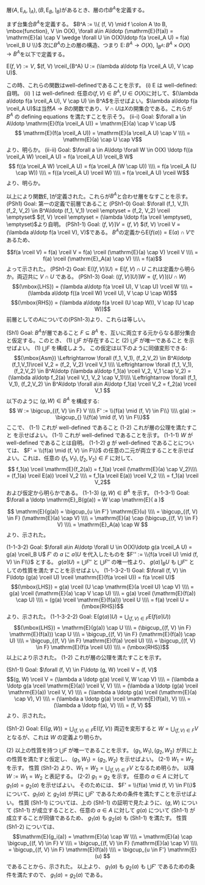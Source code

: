 層$(A, \mathrm{E}_A, \rceil_A), (B, \mathrm{E}_B, \rceil_B)$があるとき、層の巾$B^A$を定義する。

まず台集合$B^A$を定義する。
$B^A := \\{ (f, V) \mid f \colon A \to B, \mbox{function}, V \in O(X),
\forall a\in A\ldotp (\mathrm{E}(f(a)) = \mathrm{E}(a) \cap V \wedge \forall U \in O(X)\ldotp f(a \rceil_A U) = f(a) \rceil_B U \\}$
次に$B^A$の上の層の構造、つまり ${\mathrm{E}} \colon B^A \to O(X)$, $\rceil_{B^A}\colon B^A \times O(X) \to B^A$を以下で定義する。

$\mathrm{E}(f, V) := V$, $(f, V) \rceil_{B^A} U := (\lambda a\ldotp f(a \rceil_A U), V \cap U)$.

この時、これらの関数はwell-definedであることを示す。
(i) $\mathrm{E}$ は well-defined: 自明。
(ii) $\rceil$ は well-defined: 任意の$(f, V) \in B^A, U \in O(X)$に対して、$(\lambda a\ldotp f(a \rceil_A U), V \cap U) \in B^A$を示せばよい。$\lambda a\ldotp f(a \rceil_A U)$は当然$A \to B$の関数であり、$V \cap U$は$X$の開集合である。これらが $B^A$ の defining equations を満たすことを示そう。
(ii-i) Goal: $\forall a \in A\ldotp \mathrm{E}(f(a \rceil_A U)) = \mathrm{E}(a) \cap V \cap U$
$$ \mathrm{E}(f(a \rceil_A U)) = \mathrm{E}(a \rceil_A U) \cap V \\\\
= \mathrm{E}(a) \cap U \cap V$$ より、明らか。
(ii-ii) Goal: $\forall a \in A\ldotp \forall W \in O(X) \ldotp f((a \rceil_A W) \rceil_A U) = f(a \rceil_A U) \rceil_B W$
$$ f((a \rceil_A W) \rceil_A U)
= f(a \rceil_A (W \cap U)) \\\\
= f(a \rceil_A (U \cap W)) \\\\
= f((a \rceil_A U) \rceil W) \\\\
= f(a \rceil_A U) \rceil W$$ より、明らか。

以上により関数$\mathrm{E}, \rceil$が定義された。これらが$B^A$と合わせ層をなすことを示す。　
(PSh1) Goal: 第一の定義で前層であること
(PSh1-0) Goal: $\forall (f_1, V_1)\ (f_2, V_2) \in B^A\ldotp (f_1, V_1) \rceil \emptyset = (f_2, V_2) \rceil \emptyset$
$(f, V) \rceil \emptyset = (\lambda \ldotp f(a \rceil \emptyset), \emptyset)$より自明。
(PSh1-1) Goal: $(f, V) \rceil V = (f, V)$
$(f, V) \rceil V = (\lambda a\ldotp f(a \rceil V), V)$である。
$B^A$の定義から$\mathrm{E}(f(a)) = \mathrm{E}(a) \cap V$であるため、

$$f(a \rceil V) = f(a) \rceil V = f(a) \rceil (\mathrm{E}(a) \cap V) \rceil V \\\\
= f(a) \rceil (\mathrm{E}_A(a) \cap V) \\\\
= f(a)$$
よって示された。
(PSh1-2) Goal: $\mathrm{E}((f, V) \rceil U) = \mathrm{E}(f, V) \cap U$
これは定義から明らか。両辺共に $V \cap U$ である。
(PSh1-3) Goal: $((f, V) \rceil U) \rceil W = (f, V) \rceil (U \cap W)$
$$(\mbox{LHS}) = (\lambda a\ldotp f(a \rceil U), V \cap U) \rceil W \\\\
= (\lambda a\ldotp f((a \rceil W) \rceil U), V \cap U \cap W)$$
$$(\mbox{RHS}) = (\lambda a\ldotp f(a \rceil (U \cap W)), V \cap (U \cap W))$$
前層としての$A$についての(PSh1-3)より、これらは等しい。

(Sh1) Goal: $B^A$が層であること
$F \subseteq B^A$ を、互いに両立する元からなる部分集合と仮定する。このとき、
(1) $\bigcup_{} F$ が存在すること
(2) $\bigcup_{} F$ が唯一であること
を示せばよい。
(1) $\bigcup_{} F$ を構成しよう。
この仮定は以下のように同値変形できる:
$$(\mbox{Asm}) \Leftrightarrow \forall (f_1, V_1), (f_2,V_2) \in B^A\ldotp (f_1,V_1)\rceil V_2 = (f_2, V_2) \rceil V_1 \\\\
\Leftrightarrow 
\forall (f_1, V_1), (f_2,V_2) \in B^A\ldotp (\lambda a\ldotp f_1(a) \rceil V_2, V_1 \cap V_2) = (\lambda a\ldotp f_2(a) \rceil V_1, V_2 \cap V_1)\\\\
\Leftrightarrow \forall (f_1, V_1), (f_2,V_2) \in B^A\ldotp \forall a\in A\ldotp f_1(a) \rceil V_2 = f_2(a) \rceil V_1 
$$
以下のように $(g, W) \in B^A$ を構成する:
$$ W := \bigcup_{(f, V) \in F} V \\\\
F' := \\{f(a) \mid (f, V) \in F\\} \\\\
g(a) := \bigcup_{} \\{f(a) \mid (f, V) \in F\\}$$
ここで、
(1-1) これが well-defined であること
(1-2) これが層の公理を満たすこと
を示せばよい。
(1-1) これが well-defined であることを示す。 
(1-1-1) $W$ が well-defined であることは自明。
(1-1-2) $g$ が well-defined であることについては、 $F' = \\{f(a) \mid (f, V) \in F\\}$ の任意の二元が両立することを示せばよい。これは、任意の $(f_1, V_1), (f_2, V_2) \in F$ に対して、
$$ f_1(a) \rceil \mathrm{E}(f_2(a)) = f_1(a) \rceil (\mathrm{E}(a) \cap V_2)\\\\
= (f_1(a) \rceil E(a)) \rceil V_2 \\\\
= f_1(a \rceil E(a)) \rceil V_2 \\\\
= f_1(a) \rceil V_2$$
および仮定から明らかである。
(1-1-3) $(g, W) \in B^A$ を示す。
(1-1-3-1) Goal: $\forall a \ldotp \mathrm{E}_B(g(a)) =
 W \cap \mathrm{E}( a )$

$$ \mathrm{E}(g(a))
= \bigcup_{u \in F'} \mathrm{E}(u) \\\\
= \bigcup_{(f, V) \in F} (\mathrm{E}(a) \cap V) \\\\
= \mathrm{E}(a) \cap (\bigcup_{(f, V) \in F} V) \\\\
= \mathrm{E}_A(a) \cap W $$
より、示された。

(1-1-3-2) Goal: $\forall a\in A\ldotp \forall U \in O(X)\ldotp g(a \rceil_A U) = g(a) \rceil_B U$
$F'$ の $a$ に $a \rceil U$ を代入したものを $F'' := \\{f(a \rceil U) \mid (f, V) \in F\\}$ とする。
$g(a \rceil U) = \bigcup_{} F''$ と $\bigcup_{} F''$ の唯一性より、 $g(a) \rceil_B U$ も $\bigcup_{} F''$ としての性質を満たすことを示せばよい。
(1-1-3-2-1) Goal: $\forall (f, V) \in F\ldotp (g(a) \rceil U) \rceil \mathrm{E}(f(a \rceil U)) = f(a \rceil U)$
$$(\mbox{LHS}) = g(a) \rceil (U \cap \mathrm{E}(a \rceil U) \cap V) \\\\
= g(a) \rceil (\mathrm{E}(a) \cap V \cap U) \\\\
= g(a) \rceil (\mathrm{E}(f(a)) \cap U) \\\\
= (g(a) \rceil \mathrm{E}(f(a))) \rceil U \\\\
= f(a) \rceil U = (\mbox{RHS})$$ より、示された。
(1-1-3-2-2) Goal: $\mathrm{E}(g(a) \rceil U) = \bigcup_{(f, V) \in F} \mathrm{E}(f(a \rceil U))$
$$(\mbox{LHS})
= \mathrm{E}(g(a)) \cap U \\\\
= (\bigcup_{(f, V) \in F} \mathrm{E}(f(a))) \cap U \\\\
= \bigcup_{(f, V) \in F} (\mathrm{E}(f(a)) \cap U) \\\\
= \bigcup_{(f, V) \in F} \mathrm{E}(f(a) \rceil U) \\\\
= \bigcup_{(f, V) \in F} \mathrm{E}(f(a \rceil U)) \\\\
= (\mbox{RHS})$$ 以上により示された。
(1-2) これが層の公理を満たすことを示す。

(Sh1-1) Goal: $\forall (f, V) \in F\ldotp (g, W) \rceil V = (f, V)$
$$(g, W) \rceil V = (\lambda a \ldotp g(a) \rceil V, W \cap V) \\\\
= (\lambda a \ldotp g(a \rceil \mathrm{E}(a)) \rceil V, V) \\\\
= (\lambda a \ldotp (g(a) \rceil \mathrm{E}(a)) \rceil V, V) \\\\
= (\lambda a \ldotp g(a) \rceil (\mathrm{E}(a) \cap V), V) \\\\
= (\lambda a \ldotp g(a) \rceil \mathrm{E}(f(a)), V) \\\\
= (\lambda a \ldotp f(a), V) \\\\
= (f, V)
$$
より、示された。

(Sh1-2) Goal: $\mathrm{E}((g, W)) = \bigcup_{(f, V) \in F} \mathrm{E}((f, V))$
両辺を変形すると $W = \bigcup_{(f, V) \in F} V$ となるが、これは $W$ の定義より明らか。

(2) 以上の性質を持つ $\bigcup_{} F$ が唯一であることを示す。
$(g_1, W_1), (g_2, W_2)$ が共に上の性質を満たすと仮定し、 $(g_1, W_1) = (g_2, W_2)$ を示せばよい。
(2-1) $W_1 = W_2$ を示す。
性質 (Sh1-2) より、$W_1 = W_2 = \bigcup_{(f, V) \in F} V$ となるため明らか。
以降 $W := W_1 = W_2$ と表記する。
(2-2) $g_1 = g_2$ を示す。
任意の $a \in A$ に対して $g_1(a) = g_2(a)$ を示せばよい。
そのためには、 $F' = \\{f(a) \mid (f, V) \in F\\}$ について、$g_1(a)$ と $g_2(a)$ が共に $\bigcup_{} F'$ であるための条件を満たすことを示せばよい。 
性質 (Sh1-1) については、上の (Sh1-1) の証明で見たように、$(g, W)$ について (Sh1-1) が成立することと、任意の $a \in A$ に対して $g(a)$ について (Sh1-1) が成立することが同値であるため、 $g_1(a)$ も $g_2(a)$ も (Sh1-1) を満たす。
性質 (Sh1-2) については、
$$\mathrm{E}(g_i(a)) = \mathrm{E}(a) \cap W \\\\
= \mathrm{E}(a) \cap \bigcup_{(f, V) \in F} V \\\\
= \bigcup_{(f, V) \in F} (\mathrm{E}(a) \cap V) \\\\
= \bigcup_{(f, V) \in F} \mathrm{E}(f(a)) \\\\
= \bigcup_{u \in F'} \mathrm{E}(u)
$$
であることから、示された。
以上より、 $g_1(a)$ も $g_2(a)$ も $\bigcup_{} F'$ であるための条件を満たすので、 $g_1(a) = g_2(a)$ である。
